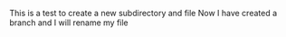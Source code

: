 This is a test to create a new subdirectory and file
Now I have created a branch and I will rename my file
